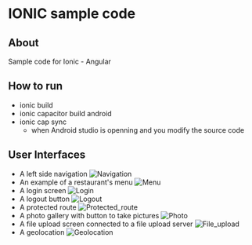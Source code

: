 # IONIC sample code

## About
Sample code for Ionic - Angular

## How to run
- ionic build
- ionic capacitor build android
- ionic cap sync 
    - when Android studio is openning and you modify the source code

## User Interfaces
- A left side navigation
![Navigation](/images/navigation.jpg)
- An example of a restaurant's menu
![Menu](/images/menu.jpg)
- A login screen
![Login](/images/login.jpg)
- A logout button
![Logout](/images/logout.jpg)
- A protected route
![Protected_route](/images/protected_route.jpg)
- A photo gallery with button to take pictures
![Photo](/images/photo.jpg)
- A file upload screen connected to a file upload server
![File_upload](/images/file_upload.jpg)
- A geolocation
![Geolocation](/images/geolocation.jpg)